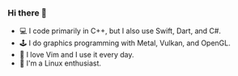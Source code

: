 ### Hi there 👋
- 💻 I code primarily in C++, but I also use Swift, Dart, and C#.
- 🕹 I do graphics programming with Metal, Vulkan, and OpenGL.
- 🧠 I love Vim and I use it every day.
- 🐧 I'm a Linux enthusiast.
